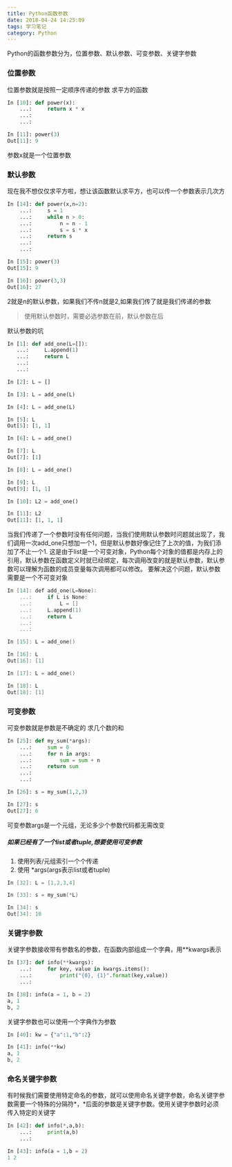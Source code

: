 ```yaml
---
title: Python函数参数
date: 2018-04-24 14:25:09
tags: 学习笔记
category: Python
---
```

Python的函数参数分为，位置参数、默认参数、可变参数、关键字参数
<!--more-->
### 位置参数
位置参数就是按照一定顺序传递的参数
求平方的函数
``` python
In [10]: def power(x):
    ...:     return x * x
    ...: 
    ...: 

In [11]: power(3)
Out[11]: 9

```
参数x就是一个位置参数

### 默认参数
现在我不想仅仅求平方啦，想让该函数默认求平方，也可以传一个参数表示几次方
``` python
In [14]: def power(x,n=2):
    ...:     s = 1
    ...:     while n > 0:
    ...:         n = n - 1
    ...:         s = s * x
    ...:     return s
    ...: 
    ...: 

In [15]: power(3)
Out[15]: 9

In [16]: power(3,3)
Out[16]: 27

```
2就是n的默认参数，如果我们不传n就是2,如果我们传了就是我们传递的参数
> 使用默认参数时，需要必选参数在前，默认参数在后

默认参数的坑
``` python
In [1]: def add_one(L=[]):
   ...:     L.append(1)
   ...:     return L
   ...: 
   ...: 

In [2]: L = []

In [3]: L = add_one(L)

In [4]: L = add_one(L)

In [5]: L
Out[5]: [1, 1]

In [6]: L = add_one()

In [7]: L
Out[7]: [1]

In [8]: L = add_one()

In [9]: L
Out[9]: [1, 1]

In [10]: L2 = add_one()

In [11]: L2
Out[11]: [1, 1, 1]

```
当我们传递了一个参数时没有任何问题，当我们使用默认参数时问题就出现了，我们调用一次add_one只想加一个1，但是默认参数好像记住了上次的值，为我们添加了不止一个1.
这是由于list是一个可变对象，Python每个对象的值都是内存上的引用，默认参数在函数定义时就已经绑定，每次调用改变的就是默认参数，默认参数可以理解为函数的成员变量每次调用都可以修改。
要解决这个问题，默认参数需要是一个不可变对象
``` c
In [14]: def add_one(L=None):
    ...:     if L is None:
    ...:         L = []
    ...:     L.append(1)
    ...:     return L
    ...: 
    ...: 

In [15]: L = add_one()

In [16]: L
Out[16]: [1]

In [17]: L = add_one()

In [18]: L
Out[18]: [1]

```
### 可变参数
可变参数就是参数是不确定的
求几个数的和
``` python
In [25]: def my_sum(*args):
    ...:     sum = 0
    ...:     for n in args:
    ...:         sum = sum + n
    ...:     return sum
    ...: 
    ...: 

In [26]: s = my_sum(1,2,3)

In [27]: s
Out[27]: 6

```
可变参数args是一个元组，无论多少个参数代码都无需改变

##### 如果已经有了一个list或者tuple,想要使用可变参数
1. 使用列表/元组索引一个个传递
2. 使用 *args(args表示list或者tuple)

``` c
In [32]: L = [1,2,3,4]

In [33]: s = my_sum(*L)

In [34]: s
Out[34]: 10

```
### 关键字参数
关键字参数接收带有参数名的参数，在函数内部组成一个字典，用**kwargs表示
``` python
In [37]: def info(**kwargs):
    ...:     for key, value in kwargs.items():
    ...:         print("{0}, {1}".format(key,value))
    ...:      

In [38]: info(a = 1, b = 2)
a, 1
b, 2

```
关键字参数也可以使用一个字典作为参数
``` python
In [40]: kw = {"a":1,"b":2}

In [41]: info(**kw)
a, 1
b, 2

```
### 命名关键字参数
有时候我们需要使用特定命名的参数，就可以使用命名关键字参数，命名关键字参数需要一个特殊的分隔符*，*后面的参数是关键字参数。使用关键字参数时必须传入特定的关键字
``` python
In [42]: def info(*,a,b):
    ...:     print(a,b)
    ...:     

In [43]: info(a = 1,b = 2)
1 2

```
